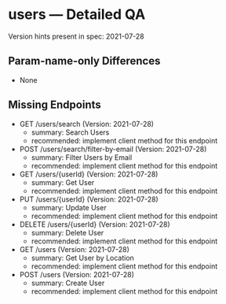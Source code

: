 # users — Detailed QA

Version hints present in spec: 2021-07-28

## Param-name-only Differences
- None

## Missing Endpoints
- GET /users/search (Version: 2021-07-28)
  - summary: Search Users
  - recommended: implement client method for this endpoint
- POST /users/search/filter-by-email (Version: 2021-07-28)
  - summary: Filter Users by Email
  - recommended: implement client method for this endpoint
- GET /users/{userId} (Version: 2021-07-28)
  - summary: Get User
  - recommended: implement client method for this endpoint
- PUT /users/{userId} (Version: 2021-07-28)
  - summary: Update User
  - recommended: implement client method for this endpoint
- DELETE /users/{userId} (Version: 2021-07-28)
  - summary: Delete User
  - recommended: implement client method for this endpoint
- GET /users (Version: 2021-07-28)
  - summary: Get User by Location
  - recommended: implement client method for this endpoint
- POST /users (Version: 2021-07-28)
  - summary: Create User
  - recommended: implement client method for this endpoint
